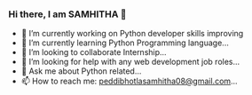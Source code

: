 ### Hi there, I am SAMHITHA 👋

- 🔭 I’m currently working on Python developer skills improving
- 🌱 I’m currently learning Python Programming language...
- 👯 I’m looking to collaborate Internship...
- 🤔 I’m looking for help with any web development job roles...
- 💬 Ask me about Python related...
- 📫 How to reach me: peddibhotlasamhitha08@gmail.com...

